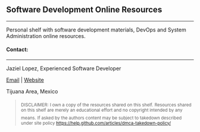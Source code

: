 ## Software Development Online Resources

---

Personal shelf with software development materials, DevOps and System Administration online resources.

#### Contact:
---
Jaziel Lopez, Experienced Software Developer

<a href="mailto:juan.jaziel@gmail.com">Email</a> | <a href="http://jlopez.mx" target="_new" title="Portfolio">Website</a>

Tijuana Area, Mexico

> <sub>DISCLAIMER:</sub> 
> <sub>I own a copy of the resources shared on this shelf.</sub>
> <sub>Resources shared on this shelf are merely an educational effort and no copyright intended by any means.</sub>
> <sub>If asked by the authors content may be subject to takedown described under site policy https://help.github.com/articles/dmca-takedown-policy/</sub>
